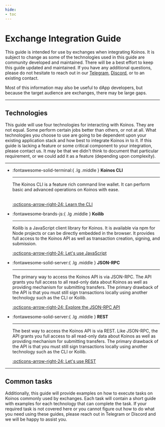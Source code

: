 ```yaml
---
hide:
- toc
---
```


# Exchange Integration Guide

This guide is intended for use by exchanges when integrating Koinos. It is subject to change as some of the technologies used in this guide are community developed and maintained. There will be a best effort to keep this guide updated and maintained. If you have any additional questions, please do not hesitate to reach out in our [Telegram](https://telegram.koinos.io), [Discord](https://discord.koinos.io), or to an existing contact.

Most of this information may also be useful to dApp developers, but because the target audience are exchanges, there may be large gaps.

---
## Technologies

This guide will use four technologies for interacting with Koinos. They are not equal. Some perform certain jobs better than others, or not at all. What technologies you choose to use are going to be dependent upon your existing application stack and how best to integrate Koinos in to it. If this guide is lacking a feature or some critical component to your integration, please contact us. It may be that we didn't think to document that particular requirement, or we could add it as a feature (depending upon complexity).

---
<div class="grid cards" markdown>

-   :fontawesome-solid-terminal:{ .lg .middle } __Koinos CLI__

    ---

    The Koinos CLI is a feature rich command line wallet. It can perform basic and advanced operations on Koinos with ease.
    <br/><br/>

    [:octicons-arrow-right-24: Learn the CLI](cli.md)

-  :fontawesome-brands-js:{ .lg .middle } __Koilib__

    ---

    
    Koilib is a JavaScript client library for Koinos. It is available via npm for Node projects or can be directly embedded in the browser. It provides full access to the Koinos API as well as transaction creation, signing, and submission.

    [:octicons-arrow-right-24: Let's use JavaScript](koilib.md)

-   :fontawesome-solid-server:{ .lg .middle } __JSON-RPC__

    ---

    The primary way to access the Koinos API is via JSON-RPC. The API grants you full access to all read-only data about Koinos as well as providing mechanism for submitting transfers. The primary drawback of the API is that you must still sign transactions locally using another technology such as the CLI or Koilib.

    [:octicons-arrow-right-24: Explore the JSON-RPC API](jsonrpc.md)

-   :fontawesome-solid-server:{ .lg .middle } __REST__

    ---

    The best way to access the Koinos API is via REST. Like JSON-RPC, the API grants you full access to all read-only data about Koinos as well as providing mechanism for submitting transfers. The primary drawback of the API is that you must still sign transactions locally using another technology such as the CLI or Koilib.

    [:octicons-arrow-right-24: Let's use REST](rest.md)

</div>

---
## Common tasks

Additionally, this guide will provide examples on how to execute tasks on Koinos commonly used by exchanges. Each task will contain a short guide with examples for each technology that can complete the task. If your required task is not covered here or you cannot figure out how to do what you need using these guides, please reach out in Telegram or Discord and we will be happy to assist you.
